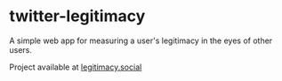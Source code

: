 # twitter-legitimacy
A simple web app for measuring a user's legitimacy in the eyes of other users.

Project available at [legitimacy.social](legitimacy.social)
